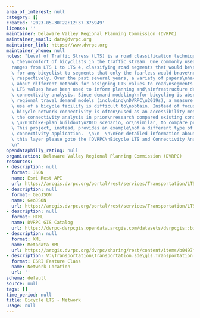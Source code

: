```yaml
---
area_of_interest: null
category: []
created: '2023-05-30T22:12:37.375949'
license: ''
maintainer: Delaware Valley Regional Planning Commission (DVRPC)
maintainer_email: data@dvrpc.org
maintainer_link: https://www.dvrpc.org
maintainer_phone: null
notes: "Level of Traffic Stress (LTS) is a road classification technique based on\
  \ the\ncomfort of bicyclists in the traffic stream. One commonly used LTS framework\n\
  ranges from LTS 1 to LTS 4, classifying road segments that would be\ncomfortable\
  \ for any bicyclist to segments that only the fearless would brave\non a bicycle,\
  \ respectively. Over the past several years, a variety of papers\nhave been written\
  \ about different methods for assigning LTS values to road\nsegments and how these\
  \ LTS values have been used to inform planning and\ninfrastructure decisions through\
  \ connectivity analysis. Since demand modeling\nfor bicycling is absent from many\
  \ regional travel demand models (including\nDVRPC\u2019s), a measure of the potential\
  \ use of a bicycle facility is difficult to\nobtain. Instead of focusing on demand,\
  \ bicycle network connectivity is often\nused as an accessibility metric. Much of\
  \ the connectivity analysis in prior\nresearch compared existing conditions to a\
  \ \u201Cbike-plan buildout\u201D scenario, or\nsimilar, to compare project merits.\
  \ This project, instead, provides an example\nof a different type of LTS and network\
  \ connectivity application.  \n\n  \n\nFor detailed information about the data in\
  \ this layer please goto the [DVRPC\nBicycle LTS and Connectivity Analysis\nDocumentation](https://drive.google.com/file/d/1Ye_lo7LQjgon1F6_AxIb70nmpuOercXk/view)\n\
  \n"
opendataphilly_rating: null
organization: Delaware Valley Regional Planning Commission (DVRPC)
resources:
- description: null
  format: JSON
  name: Esri Rest API
  url: https://arcgis.dvrpc.org/portal/rest/services/Transportation/LTS_Network/FeatureServer/0
- description: null
  format: GeoJSON
  name: GeoJSON
  url: https://arcgis.dvrpc.org/portal/rest/services/Transportation/LTS_Network/FeatureServer/0/query?where=1=1&outsr=4326&outfields=*&f=geojson
- description: null
  format: HTML
  name: DVRPC GIS Catalog
  url: https://dvrpc-dvrpcgis.opendata.arcgis.com/datasets/dvrpcgis::bicycle-lts-network
- description: null
  format: XML
  name: Metadata XML
  url: https://arcgis.dvrpc.org/dvrpc/sharing/rest/content/items/b0497f204cfc41b48fdd536da9b34ffe/info/metadata/metadata.xml?format=default
- description: V:\Transportation\Transportation.sde\gis.Transportation.LTS_Network
  format: ESRI Feature Class
  name: Network Location
  url: ''
schema: default
source: null
tags: []
time_period: null
title: Bicycle LTS - Network
usage: null
---
```

